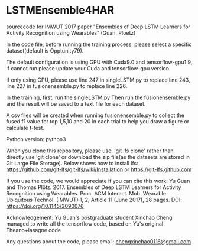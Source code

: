 # LSTMEnsemble4HAR
sourcecode for IMWUT 2017 paper "Ensembles of Deep LSTM Learners for Activity Recognition using Wearables" (Guan, Ploetz)


In the code file, before running the training process, please select a specific dataset(default is Opptunity79).

The default configuration is using GPU with Cuda9.0 and tensorflow-gpu1.9, if cannot run please update your Cuda and tensorflow-gpu version.

If only using CPU, please use line 247 in singleLSTM.py to replace line 243, line 227 in fusionensemble.py to replace line 226.

In the training, first, run the singleLSTM.py Then run the fusionensemble.py and the result will be saved to a text file for each dataset.

A csv files will be created when running fusionensemble.py to collect the fused f1 value for top 1,5,10 and 20 in each trial to help you draw a figure or calculate t-test.

Python version: python3

When you clone this repository, please use: 'git lfs clone' rather than directly use 'git clone' or download the zip file(as the datasets are stored in Git Large File Storage).
Below shows how to install lfs:
https://github.com/git-lfs/git-lfs/wiki/Installation
or
https://git-lfs.github.com


If you use the code, we would appreciate if you can cite this work:
Yu Guan and Thomas Plötz. 2017. Ensembles of Deep LSTM Learners for Activity Recognition using Wearables. Proc. ACM Interact. Mob. Wearable Ubiquitous Technol. (IMWUT) 1, 2, Article 11 (June 2017), 28 pages. DOI: https://doi.org/10.1145/3090076

Acknowledgement: Yu Guan's postgraduate student Xinchao Cheng managed to write all the tensorflow code, based on Yu's original Theano+lasagne code 

Any questions about the code, please email: chengxinchao0116@gmail.com

